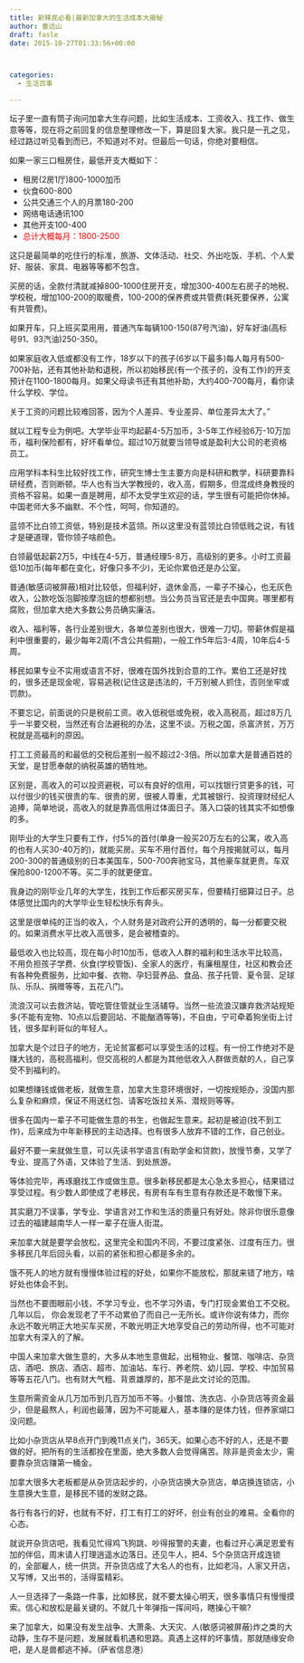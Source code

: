 ```yaml
---
title: 新移民必看|最新加拿大的生活成本大揭秘
author: 童远山
draft: fasle
date: 2015-10-27T01:33:56+00:00



categories:
  - 生活百事

---
```

坛子里一直有筒子询问加拿大生存问题，比如生活成本、工资收入、找工作、做生意等等，现在将之前回复的信息整理修改一下，算是回复大家。我只是一孔之见，经过路过听见看到而已，不知道对不对。但最后一句话，你绝对要相信。

如果一家三口租房住，最低开支大概如下：

  * 租房(2房1厅)800-1000加币
  * 伙食600-800
  * 公共交通三个人的月票180-200
  * 网络电话通讯100
  * 其他开支100-400
  * <span style="color: #ff0000;">总计大概每月：1800-2500</span>

这只是最简单的吃住行的标准，旅游、文体活动、社交、外出吃饭、手机、个人爱好、服装、家具、电器等等都不包含。

买房的话，全款付清就减掉800-1000住房开支，增加300-400左右房子的地税、学校税，增加100-200的取暖费，100-200的保养费或共管费(耗死要保养，公寓有共管费)。

如果开车，只上班买菜用用，普通汽车每辆100-150(87号汽油)，好车好油(高标号91、93汽油)250-350。

如果家庭收入低或都没有工作，18岁以下的孩子(6岁以下最多)每人每月有500-700补贴，还有其他补助和退税，所以初始移民(有一个孩子的，没有工作)的开支预计在1100-1800每月。如果父母读书还有其他补助，大约400-700每月，看你读什么学校、学位。

关于工资的问题比较难回答，因为个人差异、专业差异、单位差异太大了。&#8221;

就以工程专业为例吧。大学毕业平均起薪4-5万加币，3-5年工作经验6万-10万加币，福利保险都有，好坏看单位。超过10万就要当领导或是盈利大公司的老资格员工。

应用学科本科生比较好找工作，研究生博士生主要方向是科研和教学，科研要靠科研经费，否则断顿。华人也有当大学教授的，收入高，假期多，但混成终身教授的资格不容易。如果一直是聘用，却不太受学生欢迎的话，学生很有可能把你休掉。中国老师大多不幽默、不个性，呵呵，你知道的。

蓝领不比白领工资低，特别是技术蓝领。所以这里没有蓝领比白领低贱之说，有钱才是硬道理，管你领子啥颜色。

白领最低起薪2万5，中线在4-5万，普通经理5-8万，高级别的更多。小时工资最低10加币(每年都在变化，好像只多不少)，无论你累伯还是办公室。

普通(敏感词被屏蔽)相对比较低，但福利好，退休金高，一辈子不操心，也无灰色收入，公款吃饭泡脚按摩泡妞的想都别想。当公务员当官还是去中国爽。哪里都有腐败，但加拿大绝大多数公务员确实廉洁。

收入、福利等，各行业差别很大，各单位差别也很大，很难一刀切。带薪休假是福利中很重要的，最少每年2周(不含公共假期)，一般工作5年后3-4周，10年后4-5周。

移民如果专业不实用或语言不好，很难在国外找到合意的工作。累伯工还是好找的，很多还是现金呢，容易逃税(记住这是违法的，千万别被人抓住，否则坐牢或罚款)。

不要忘记，前面说的只是税前工资。收入低税低或免税，收入高税高，超过8万几乎一半要交税，当然还有合法避税的办法，这里不谈。万税之国，杀富济贫，万万税就是高福利的原因。

打工工资最高的和最低的交税后差别一般不超过2-3倍。所以加拿大是普通百姓的天堂，是甘愿奉献的纳税英雄的牺牲地。

区别是，高收入的可以投资避税，可以有良好的信用，可以找银行贷更多的钱，可以付很少的钱买很贵的车、很贵的房，很被人尊重，尤其被银行、投资理财经纪人追捧，简单地说，高收入的就是靠高信用过体面日子。落入口袋的钱其实不如想像的多。

刚毕业的大学生只要有工作，付5%的首付(单身一般买20万左右的公寓，收入高的也有人买30-40万的)，就能买房。买车不用付首付，每个月按揭就可以，每月200-300的普通级别的日本美国车，500-700奔驰宝马，其他豪车就更贵。车双保险800-1200不等。买二手的就更便宜。

我身边的刚毕业几年的大学生，找到工作后都买房买车，但要精打细算过日子。总体感觉比国内的大学毕业生轻松快乐有奔头。

这里是很单纯的正当的收入，个人财务是对政府公开的透明的，每一分都要交税的。如果消费水平比收入高很多，是会被稽查的。

最低收入也比较高，现在每小时10加币，低收入人群的福利和生活水平比较高，不用负担孩子学费、伙食(学校管饭)、全家人的医疗，有廉租屋住，社区和教会还有各种免费服务，比如中餐、衣物、孕妇营养品、食品、孩子托管、夏令营、足球队、乐队、捐赠等等，五花八门。

流浪汉可以去救济站，管吃管住管就业生活辅导。当然一些流浪汉嫌弃救济站规矩多(不能有宠物、10点以后要回站、不能酗酒等等)，不自由，宁可牵着狗坐街上讨钱，很多犀利哥似的年轻人。

加拿大是个过日子的地方，无论贫富都可以享受生活的过程。有一份工作绝对不是赚大钱的，高税高福利，但交高税的人都是为其他低收入人群做贡献的人，自己享受不到福利的。

如果想赚钱或做老板，就做生意，加拿大生意环境很好，一切按规矩办，没国内那么复杂和麻烦，保证不用送红包、请客吃饭拉关系、潜规则等等。

很多在国内一辈子不可能做生意的书生，也做起生意来。起初是被迫(找不到工作)，后来成为中年新移民的主动选择。也有很多人放弃不错的工作，自己创业。

最好不要一来就做生意，可以先读书学语言(有助学金和贷款)，放慢节奏，又学了专业、提高了外语，又体验了生活、到处旅游。

等体验完毕，再琢磨找工作或做生意。很多新移民都是太心急太多担心，结果错过享受过程。有少数人即使成了老移民，有房有车有生意有存款还是不敢慢下来。

其实磨刀不误事，学专业、学语言对工作和生活的质量只有好处。除非你很乐意像过去的福建越南华人一样一辈子在唐人街混。

来加拿大就是要学会放松，这里完全和国内不同，不要过度紧张、过度有压力。很多移民几年后回头看，以前的紧张和担心都是多余的。

饿不死人的地方就有慢慢体验过程的好处，如果你不能放松，那就来错了地方，啥好处也体会不到。

当然也不要图眼前小钱，不学习专业，也不学习外语，专门打现金累伯工不交税。几年以后， 你会发现老了干不动累伯了而自己一无所长。或许你说有体力，而你永远不敢光明正大地买车买房，不敢光明正大地享受自己的劳动所得，也不可能对加拿大有深入的了解。

中国人来加拿大做生意的，大多从本地生意做起，出租物业、餐馆、咖啡店、杂货店、酒吧、旅店、酒店、超市、加油站、车行、养老院、幼儿园、学校、中加贸易等等五花八门。也有财大气粗、背景雄厚的，那不是此文讨论的范围。

生意所需资金从几万加币到几百万加币不等。小餐馆、洗衣店、小杂货店等资金最少，但是最熬人，利润也最薄，因为不可能雇人，基本赚的是体力钱，但养家煳口没问题。

比如小杂货店从早8点开门到晚11点关门，365天。如果心态不好的人，还是不要做的好。把所有的生活都拴在里面，绝大多数人会觉得痛苦。除非是资金太少，需要靠杂货店赚第一桶金。

加拿大很多大老板都是从杂货店起步的，小杂货店换大杂货店，单店换连锁店，小生意换大生意，是移民不错的发财之路。

各行有各行的好，也就有不好，打工有打工的好坏，创业有创业的难易。全看你的心态。

就说开杂货店吧，我看见忙得鸡飞狗跳、吵得报警的夫妻，也看过开心满足恩爱有加的伴侣，周末请人打理逍遥水边落日。还见牛人，把4、5个杂货店开成连锁的，全部雇人，统一供货。开杂货店成了大名人的也有，比如老冯，人家又开店，又写博，又出书的，活得蛮精彩。

人一旦选择了一条路一件事，比如移民，就不要太操心明天，很多事情只有慢慢摸索。信心和放松是最关键的。不就几十年弹指一挥间吗，瞎操心干嘛?

来了加拿大，如果没有发生战争、大萧条、大天灾、人(敏感词被屏蔽)炸之类的大动静，生存不是问题，发展就看机遇和思路。真遇上这样的坏事情，那就随缘安命吧，是人是兽都逃不掉。（萨省信息港）